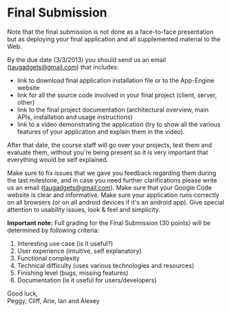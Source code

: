 # Final Submission

Note that the final submission is not done as a face-to-face presentation but as deploying your final application and all supplemented material to the Web.

By the due date (3/3/2013) you should send us an email ([taugadgets@gmail.com]()) that includes:

- link to download final application installation file or to the App-Engine website
- link for all the source code involved in your final project (client, server, other)
- link to the final project documentation (architectural overview, main APIs, installation and usage instructions)
- link to a video demonstrating the application (try to show all the various features of your application and explain them in the video).

After that date, the course staff will go over your projects, test them and evaluate them, without you're being present so it is very important that everything would be self explained.

Make sure to fix issues that we gave you feedback regarding them during the last milestone, and in case you need further clarifications please write us an email ([taugadgets@gmail.com]()).
Make sure that your Google Code website is clear and informative. Make sure your application runs correctly on all browsers (or on all android devices if it's an android app).
Give special attention to usability issues, look & feel and simplicity.

**Important note:** Full grading for the Final Submission (30 points) will be determined by following criteria:

1. Interesting use case (is it useful?)
2. User experience (intuitive, self explanatory)
3. Functional complexity
4. Technical difficulty (uses various technologies and resources)
5. Finishing level (bugs, missing features)
6. Documentation (is it useful for users/developers) 

Good luck,  
Peggy, Cliff, Arie, Ian and Alexey